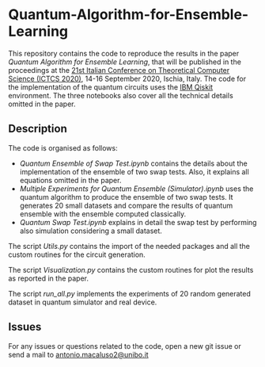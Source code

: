 # Quantum-Algorithm-for-Ensemble-Learning

This repository contains the code to reproduce the results in the paper *Quantum Algorithm for Ensemble Learning*, that will be published in the proceedings at the [21st Italian Conference on Theoretical Computer Science (ICTCS 2020)](https://sites.google.com/view/ictcs-2020/home/accepted-papers),
14-16 September 2020, Ischia, Italy. The code for the implementation of the quantum circuits uses the [IBM Qiskit](https://qiskit.org/) environment.
The three notebooks also cover all the technical details omitted in the paper.

## Description

The code is organised as follows:
- *Quantum Ensemble of Swap Test.ipynb* contains the details about the implementation of the ensemble of two swap tests. Also, it explains all equations omitted in the paper.
- *Multiple Experiments for Quantum Ensemble (Simulator).ipynb* uses the quantum algorithm to produce the ensemble of two swap tests. It generates 20 small datasets and compare the results of quantum ensemble with the ensemble computed classically. 
- *Quantum Swap Test.ipynb* explains in detail the swap test by performing also simulation considering a small dataset.



The script *Utils.py* contains the import of the needed packages and all the custom routines for the circuit generation.

The script *Visualization.py* contains the custom routines for plot the results as reported in the paper.

The script *run_all.py* implements the experiments of 20 random generated dataset in quantum simulator and real device.

## Issues

For any issues or questions related to the code, open a new git issue or send a mail to antonio.macaluso2@unibo.it
